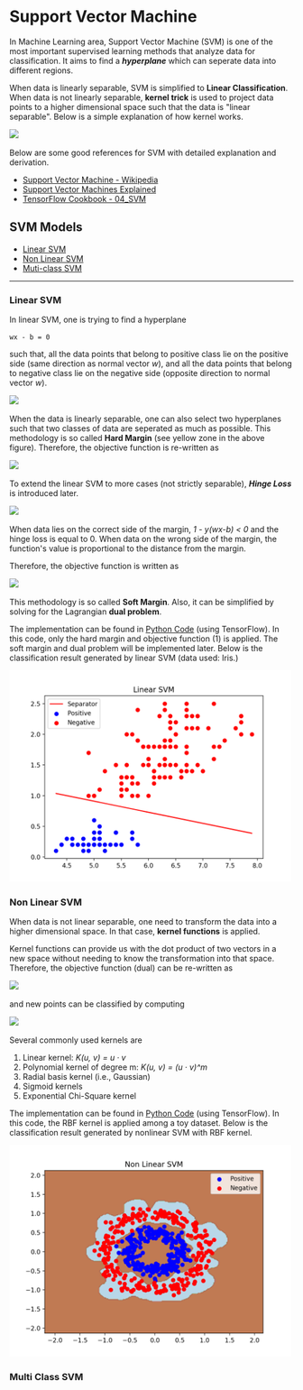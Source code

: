 # Support Vector Machine

In Machine Learning area, Support Vector Machine (SVM) is one of the most important supervised learning methods that analyze data for classification. It aims to find a **_hyperplane_** which can seperate data into different regions. 

When data is linearly separable, SVM is simplified to **Linear Classification**. When data is not linearly separable, **kernel trick** is used to project data points to a higher dimensional space such that the data is "linear separable". Below is a simple explanation of how kernel works.

<img src=https://miro.medium.com/max/1400/1*3t_Gn5yuirT6fSC-sbxKAA.png width="600">


Below are some good references for SVM with detailed explanation and derivation.
* [Support Vector Machine - Wikipedia](https://en.wikipedia.org/wiki/Support-vector_machine#Linear_SVM)
* [Support Vector Machines Explained](https://medium.com/@zachary.bedell/support-vector-machines-explained-73f4ec363f13)
* [TensorFlow Cookbook - 04_SVM](https://github.com/nfmcclure/tensorflow_cookbook/tree/master/04_Support_Vector_Machines)


## SVM Models

* [Linear SVM](#Linear-SVM)
* [Non Linear SVM](#Non-Linear-SVM)
* [Muti-class SVM](#Multi-Class-SVM)
----
### Linear SVM
In linear SVM, one is trying to find a hyperplane
```
wx - b = 0
```
such that, all the data points that belong to positive class lie on the positive side (same direction as normal vector _w_), and all the data points that belong to negative class lie on the negative side (opposite direction to normal vector _w_).

<img src=https://upload.wikimedia.org/wikipedia/commons/thumb/7/72/SVM_margin.png/600px-SVM_margin.png width="300">

When the data is linearly separable, one can also select two hyperplanes such that two classes of data are seperated as much as possible. This methodology is so called **Hard Margin** (see yellow zone in the above figure). Therefore, the objective function is re-written as

![](https://wikimedia.org/api/rest_v1/media/math/render/svg/94c99827acb10edd809df63bb86ca1366f01a8ac) 

To extend the linear SVM to more cases (not strictly separable), **_Hinge Loss_** is introduced later. 

![](https://wikimedia.org/api/rest_v1/media/math/render/svg/f5f7d77f3d46cac51fbac58545aa1a1a183fdf7f)

When data lies on the correct side of the margin, _1 - y(wx-b) < 0_ and the hinge loss is equal to 0. When data on the wrong side of the margin, the function's value is proportional to the distance from the margin.

Therefore, the objective function is written as

![](https://wikimedia.org/api/rest_v1/media/math/render/svg/9c89851fa2fcd9c920aa089a2a8d75784a84d623)

This methodology is so called **Soft Margin**. Also, it can be simplified by solving for the Lagrangian **dual problem**.

The implementation can be found in [Python Code](./code/LinearSVM.py) (using TensorFlow). In this code, only the hard margin and objective function (1) is applied. The soft margin and dual problem will be implemented later. Below is the classification result generated by linear SVM (data used: Iris.)

<img src="./figure/line_svm.png" width="500">

### Non Linear SVM

When data is not linear separable, one need to transform the data into a higher dimensional space. In that case, **kernel functions** is applied.

Kernel functions can provide us with the dot product of two vectors in a new space without needing to know the transformation into that space. Therefore, the objective function (dual) can be re-written as 

![](https://wikimedia.org/api/rest_v1/media/math/render/svg/6521b9d3e009bca40552bb94d204a4da1f2af4fe)

and new points can be classified by computing

![](https://wikimedia.org/api/rest_v1/media/math/render/svg/e6096cb2a74a383da07b30358635f7a99ba461e4)

Several commonly used kernels are

1. Linear kernel: _K(u, v) = u · v_
2. Polynomial kernel of degree m: _K(u, v) = (u · v)^m_
3. Radial basis kernel (i.e., Gaussian)
4. Sigmoid kernels
5. Exponential Chi-Square kernel


The implementation can be found in [Python Code](./code/KernelSVM.py) (using TensorFlow). In this code, the RBF kernel is applied among a toy dataset. Below is the classification result generated by nonlinear SVM with RBF kernel.

<img src="./figure/nline_svm.png" width="500">


### Multi Class SVM
